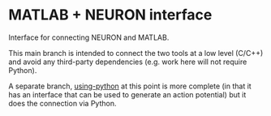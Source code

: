 # MATLAB + NEURON interface
Interface for connecting NEURON and MATLAB.

This main branch is intended to connect the two tools at a low level (C/C++) and avoid any third-party dependencies (e.g. work here will not require Python).

A separate branch, [using-python](https://github.com/mcdougallab/matlabneuroninterface/tree/using-python) at this point is more complete (in that it has an interface that can be used to generate an action potential) but it does the connection via Python.
